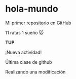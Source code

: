 # hola-mundo

Mi primer repositorio en GitHub

11 ratas 1 sueño 🐭

**TUP**

¡Nueva actividad!

Última clase de github

Realizando una modificación
